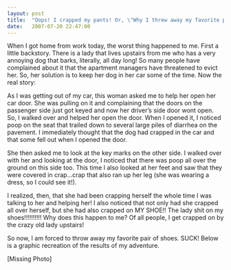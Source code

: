 ```yaml
---
layout: post
title:  "Oops! I crapped my pants! Or, \"Why I threw away my favorite pair of shoes\""
date:   2007-07-20 22:47:00
---
```

When I got home from work today, the worst thing happened to me. First a little backstory. There is a lady that lives upstairs from me who has a very annoying dog that barks, literally, all day long! So many people have complained about it that the apartment managers have threatened to evict her. So, her solution is to keep her dog in her car some of the time. Now the real story:

As I was getting out of my car, this woman asked me to help her open her car door. She was pulling on it and complaining that the doors on the passenger side just got keyed and now her driver’s side door wont open. So, I walked over and helped her open the door. When I opened it, I noticed poop on the seat that trailed down to several large piles of diarrhea on the pavement. I immediately thought that the dog had crapped in the car and that some fell out when I opened the door.

She then asked me to look at the key marks on the other side. I walked over with her and looking at the door, I noticed that there was poop all over the ground on this side too. This time I also looked at her feet and saw that they were covered in crap...crap that also ran up her leg (she was wearing a dress, so I could see it!).

I realized, then, that she had been crapping herself the whole time I was talking to her and helping her! I also noticed that not only had she crapped all over herself, but she had also crapped on MY SHOE!! The lady shit on my shoes!!!!!!!!!! Why does this happen to me? Of all people, I get crapped on by the crazy old lady upstairs!

So now, I am forced to throw away my favorite pair of shoes. SUCK! Below is a graphic recreation of the results of my adventure.

[Missing Photo]
